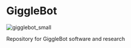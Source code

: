 # GiggleBot
![gigglebot_small](https://user-images.githubusercontent.com/12052596/165015612-5484c5a9-6f80-4e61-b957-1c7604f54c74.png)

Repository for GiggleBot software and research
